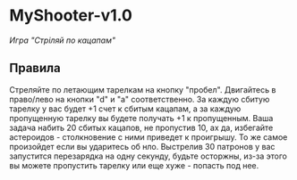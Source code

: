 # MyShooter-v1.0
*Игра "Стріляй по кацапам"*  
## Правила
Стреляйте по летающим тарелкам на кнопку "пробел". Двигайтесь в право/лево на кнопки "d" и "a" соответственно. За каждую сбитую тарелку у вас будет +1 счет к сбитым
кацапам, а за каждую пропущенную тарелку вы будете получать +1 к пропущенным. Ваша задача набить 20 сбитых кацапов, не пропустив 10, ах да, избегайте астероидов -
столкновение с ними приведет к проигрышу. То же самое произойдет если вы ударитесь об нло.
Выстрелив 30 патронов у вас запустится перезарядка на одну секунду, будьте осторжны, из-за этого вы можете пропустить тарелку или еще хуже - попасть под нее.
